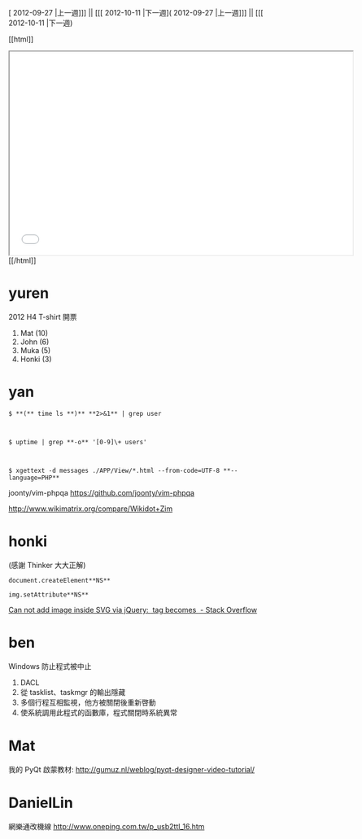[ 2012-09-27 |上一週]]] || [[[ 2012-10-11 |下一週]( 2012-09-27 |上一週]]] || [[[ 2012-10-11 |下一週)



[[html]]
<iframe src='<http://pad.hackingthursday.org>  ?showControls=true&showChat=true&showLineNumbers=true&useMonospaceFont=false' width=675 height=400></iframe>
[[/html]]


# yuren


2012 H4 T-shirt 開票
 1. Mat (10)
 2. John (6)
 3. Muka (5)
 4. Honki (3)
 

# yan



    $ **(** time ls **)** **2>&1** | grep user



    $ uptime | grep **-o** '[0-9]\+ users'



    $ xgettext -d messages ./APP/View/*.html --from-code=UTF-8 **--language=PHP**


joonty/vim-phpqa
<https://github.com/joonty/vim-phpqa>  

<http://www.wikimatrix.org/compare/Wikidot+Zim>  


# honki


(感謝 Thinker 大大正解)


    document.createElement**NS**
    
    img.setAttribute**NS**


[Can not add image inside SVG via jQuery: <image /> tag becomes <img /> - Stack Overflow](http://stackoverflow.com/questions/10261731/can-not-add-image-inside-svg-via-jquery-image-tag-becomes-img)


# ben


Windows 防止程式被中止
1. DACL
2. 從 tasklist、taskmgr 的輸出隱藏
3. 多個行程互相監視，他方被關閉後重新啓動
4. 使系統調用此程式的函數庫，程式關閉時系統異常


# Mat


我的 PyQt 啟蒙教材:
<http://gumuz.nl/weblog/pyqt-designer-video-tutorial/>  


# DanielLin


網樂通改機線
<http://www.oneping.com.tw/p_usb2ttl_16.htm>  